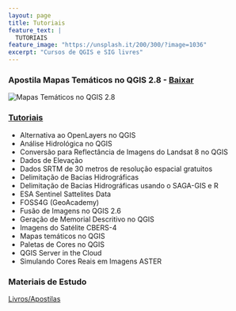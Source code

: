 ```yaml
---
layout: page
title: Tutoriais
feature_text: |
  TUTORIAIS
feature_image: "https://unsplash.it/200/300/?image=1036"
excerpt: "Cursos de QGIS e SIG livres"
---
```

### Apostila Mapas Temáticos no QGIS 2.8 - [Baixar](https://github.com/geosaber/r4geo/raw/gh-pages/docs/Mapas-Tematicos-QGIS-2.8.pdf)
![Mapas Temáticos no QGIS 2.8](https://github.com/geosaber/r4geo/raw/gh-pages/img/Capa2.png)

### [Tutoriais](https://sites.google.com/site/geosaber)
- Alternativa ao OpenLayers no QGIS
- Análise Hidrológica no QGIS
- Conversão para Reflectância de Imagens do Landsat 8 no QGIS
- Dados de Elevação
- Dados SRTM de 30 metros de resolução espacial gratuitos
- Delimitação de Bacias Hidrográficas
- Delimitação de Bacias Hidrográficas usando o SAGA-GIS e R
- ESA Sentinel Sattelites Data
- FOSS4G (GeoAcademy)
- Fusão de Imagens no QGIS 2.6
- Geração de Memorial Descritivo no QGIS
- Imagens do Satélite CBERS-4
- Mapas temáticos no QGIS
- Paletas de Cores no QGIS
- QGIS Server in the Cloud
- Simulando Cores Reais em Imagens ASTER

### Materiais de Estudo
[Livros/Apostilas](https://sites.google.com/site/geosaber/Livros)
